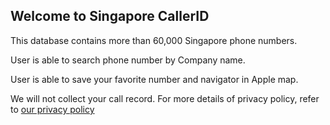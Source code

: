 ## Welcome to Singapore CallerID

This database contains more than 60,000 Singapore phone numbers.

User is able to search phone number by Company name.

User is able to save your favorite number and navigator in Apple map.

We will not collect your call record. For more details of privacy policy, refer to [our privacy policy](privacy)

